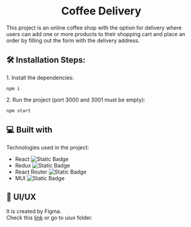<h1 align="center" id="title">Coffee Delivery</h1>

<p id="description">This project is an online coffee shop with the option for delivery where users can add one or more products to their shopping cart and place an order by filling out the form with the delivery address.</p>

<h2>🛠️ Installation Steps:</h2>

<p>1. Install the dependencies:</p>

```
npm i
```

<p>2. Run the project (port 3000 and 3001 must be empty):</p>

```
npm start
```

  
  
<h2>💻 Built with</h2>

Technologies used in the project:

*   React ![Static Badge](https://img.shields.io/badge/React-black?style=flat&logo=react&labelColor=whitesmoke)
*   Redux ![Static Badge](https://img.shields.io/badge/React%20Redux-black?style=flat&logo=redux&logoColor=%23764ABC&labelColor=whitesmoke)
*   React Router ![Static Badge](https://img.shields.io/badge/React%20Router-black?style=flat&logo=react%20router&labelColor=whitesmoke)
*   MUI ![Static Badge](https://img.shields.io/badge/MUI-black?style=flat&logo=mui&labelColor=whitesmoke)

<h2>🎨 UI/UX</h2>
It is created by Figma.</br>Check this <a href="https://www.figma.com/file/2TktBsxzBlrsXwM7bVl6hm/Coffee-Delivery" rel="nofollow">link</a> or go to uiux folder.

